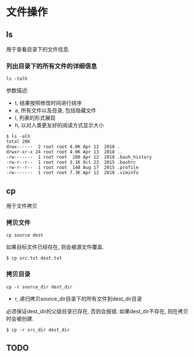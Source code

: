 # 文件操作

## ls

用于查看目录下的文件信息.

### 列出目录下的所有文件的详细信息

`ls -talh`

参数描述:

- t, 结果按照修改时间进行排序
- a, 所有文件以及目录, 包括隐藏文件
- l, 列表的形式展现
- h, 以对人类更友好的阅读方式显示大小

```
$ ls -alh
total 28K
drwx------  2 root root 4.0K Apr 12  2018 .
drwxr-xr-x 24 root root 4.0K Apr 13  2018 ..
-rw-------  1 root root  280 Apr 12  2018 .bash_history
-rw-r--r--  1 root root 3.1K Oct 23  2015 .bashrc
-rw-r--r--  1 root root  148 Aug 17  2015 .profile
-rw-------  1 root root 7.3K Apr 12  2018 .viminfo
```

## cp

用于文件拷贝

### 拷贝文件

`cp source dest`

如果目标文件已经存在, 则会被源文件覆盖.

```
$ cp src.txt dest.txt
```

### 拷贝目录

`cp -r source_dir dest_dir`

- r, 递归拷贝source_dir目录下的所有文件到dest_dir目录

必须保证dest_dir的父级目录已存在, 否则会报错.
如果dest_dir不存在, 则在拷贝时会被创建.

```
$ cp -r src_dir dest_dir
```

## TODO